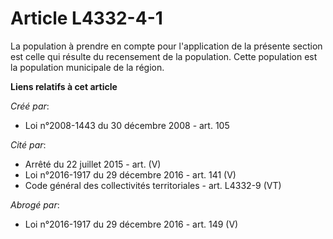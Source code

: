 # Article L4332-4-1

La population à prendre en compte pour l'application de la présente section est celle qui résulte du recensement de la
population. Cette population est la population municipale de la région.

**Liens relatifs à cet article**

_Créé par_:

  - Loi n°2008-1443 du 30 décembre 2008 - art. 105

_Cité par_:

  - Arrêté du 22 juillet 2015 - art. (V)
  - Loi n°2016-1917 du 29 décembre 2016 - art. 141 (V)
  - Code général des collectivités territoriales - art. L4332-9 (VT)

_Abrogé par_:

  - Loi n°2016-1917 du 29 décembre 2016 - art. 149 (V)
